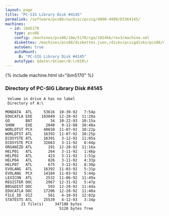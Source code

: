 ```yaml
---
layout: page
title: "PC-SIG Library Disk #4145"
permalink: /software/pcx86/sw/misc/pcsig/4000-4999/DISK4145/
machines:
  - id: ibm5170
    type: pcx86
    config: /machines/pcx86/ibm/5170/cga/1024kb/rev3/machine.xml
    diskettes: /machines/pcx86/diskettes.json,/disks/pcsigdisks/pcx86/diskettes.json
    autoGen: true
    autoMount:
      B: "PC-SIG Library Disk #4145"
    autoType: $date\r$time\rB:\rDIR\r
---
```


{% include machine.html id="ibm5170" %}

### Directory of PC-SIG Library Disk #4145

     Volume in drive A has no label
     Directory of A:\

    MONDATA  ATL     53616  10-30-92   7:54p
    EDUCATLA EXE    103049  12-28-92  11:28a
    GO       BAT        34  10-22-93  10:15a
    SHOW     EXE      2040   9-12-88  10:48a
    WORLDTST PCX     40650  11-07-92  10:22p
    WORLDTST ATL     16392  11-07-92  10:25p
    ECOSYSTE ATL     16391   3-12-92  11:05a
    ECOSYSTE PCX     32663   3-11-92   6:44p
    ORGANIZD ATL       191  12-28-92  11:16a
    HELP01   ATL       264   3-11-92   1:46p
    HELP02   ATL       423   3-11-92   1:51p
    HELP04   ATL       826   3-11-92   4:33p
    HELP07   ATL       675   3-12-92   8:30p
    EVOLANG  ATL     16392  11-03-92   5:31p
    EVOLANG  PCX     14184  11-03-92   5:44p
    LEXICON  ATL      2532  11-06-92  11:49a
    REGISTER DOC      2967  12-31-92   5:47p
    BBS&DIST DOC       593  12-28-92  11:44a
    EDUCATLA DOC     17206  12-28-92  11:40a
    FILE_ID  DIZ       561   4-10-93  12:02p
    STATESTS ATL     25539   4-12-93   3:34p
           21 file(s)     347188 bytes
                            5120 bytes free
